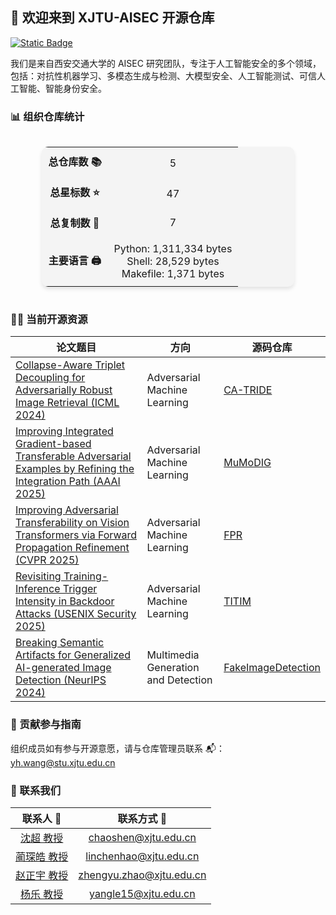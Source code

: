 ## 👋 欢迎来到 XJTU-AISEC 开源仓库

[![Static Badge](https://img.shields.io/badge/EN-English-blue)](https://github.com/aisec-xjtu-group/.github/blob/main/profile/README.md)

我们是来自西安交通大学的 AISEC 研究团队，专注于人工智能安全的多个领域，包括：对抗性机器学习、多模态生成与检测、大模型安全、人工智能测试、可信人工智能、智能身份安全。

### 📊 组织仓库统计

<!-- STATS_CARD_START -->
<div style="display: flex; justify-content: center;">
  <table style="border-collapse: collapse; width: 80%; background: #f4f4f4; border-radius: 10px; box-shadow: 0 4px 6px rgba(0,0,0,0.1); text-align: center;">
    <tr>
      <td style="padding: 10px; font-weight: bold; text-align: center;">总仓库数 📚</td>
      <td style="padding: 10px; text-align: center;">5</td>
    </tr>
    <tr>
      <td style="padding: 10px; font-weight: bold; text-align: center;">总星标数 ⭐</td>
      <td style="padding: 10px; text-align: center;">47</td>
    </tr>
    <tr>
      <td style="padding: 10px; font-weight: bold; text-align: center;">总复制数 🍴</td>
      <td style="padding: 10px; text-align: center;">7</td>
    </tr>
    <tr>
      <td style="padding: 10px; font-weight: bold; text-align: center;">主要语言 🖨</td>
      <td style="padding: 10px; text-align: center;">
        <ul style="list-style: none; padding: 0; margin: 0;">
          <li>Python: 1,311,334 bytes</li><li>Shell: 28,529 bytes</li><li>Makefile: 1,371 bytes</li>
        </ul>
      </td>
    </tr>
  </table>
</div>
<!-- STATS_CARD_END -->

### 👩‍💻 当前开源资源

| 论文题目                                                  | 方向                           | 源码仓库                                              |
| ------------------------------------------------------------ | ----------------------------------- | ------------------------------------------------------------ |
| [Collapse-Aware Triplet  Decoupling for Adversarially Robust Image Retrieval (ICML 2024)](https://arxiv.org/abs/2312.07364) | Adversarial Machine Learning        | [CA-TRIDE](https://github.com/michaeltian108/CA-TRIDE)     |
| [Improving Integrated  Gradient-based Transferable Adversarial Examples by Refining the Integration Path (AAAI 2025)](https://ojs.aaai.org/index.php/AAAI/article/view/32722) | Adversarial Machine Learning        | [MuMoDIG](https://github.com/RYC-98/MuMoDIG)       |
| [Improving Adversarial  Transferability on Vision Transformers via Forward Propagation Refinement (CVPR 2025)](https://openaccess.thecvf.com/content/CVPR2025/html/Ren_Improving_Adversarial_Transferability_on_Vision_Transformers_via_Forward_Propagation_Refinement_CVPR_2025_paper.html) | Adversarial Machine Learning        | [FPR](https://github.com/RYC-98/FPR)               |
| [Revisiting Training-Inference  Trigger Intensity in Backdoor Attacks (USENIX Security 2025)](https://www.usenix.org/conference/usenixsecurity25/presentation/lin-chenhao) | Adversarial Machine Learning        | [TITIM](https://github.com/cv12ha0/TITIM)           |
| [Breaking Semantic Artifacts for  Generalized AI-generated Image Detection (NeurIPS 2024)](https://proceedings.neurips.cc/paper_files/paper/2024/hash/6dddcff5b115b40c998a08fbd1cea4d7-Abstract-Conference.html) | Multimedia Generation and Detection | [FakeImageDetection](https://github.com/Zig-HS/FakeImageDetection) |

### 🌈 贡献参与指南

组织成员如有参与开源意愿，请与仓库管理员联系 📬：yh.wang@stu.xjtu.edu.cn

### 💬 联系我们

| 联系人 👤 | 联系方式 📧 |
| :---: | :---: |
| [沈超 教授](https://gr.xjtu.edu.cn/web/cshen/) | chaoshen@xjtu.edu.cn |
| [蔺琛皓 教授](https://gr.xjtu.edu.cn/web/linchenhao) | linchenhao@xjtu.edu.cn |
| [赵正宇 教授](https://zhengyuzhao.github.io/) | zhengyu.zhao@xjtu.edu.cn |
| [杨乐 教授](https://www.yangle.cc/) | yangle15@xjtu.edu.cn |
